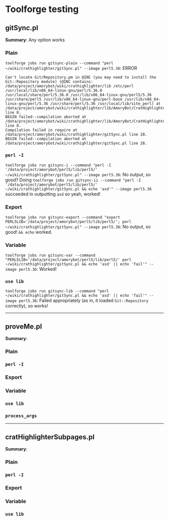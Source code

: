 # Toolforge testing

## gitSync.pl

**Summary**: Any option works

### Plain

`toolforge jobs run gitsync-plain --command "perl ~/wiki/crathighlighter/gitSync.pl" --image perl5.36`: ERROR

```text
Can't locate Git/Repository.pm in @INC (you may need to install the Git::Repository module) (@INC contains: /data/project/amorybot/wiki/crathighlighter/lib /etc/perl /usr/local/lib/x86_64-linux-gnu/perl/5.36.0 /usr/local/share/perl/5.36.0 /usr/lib/x86_64-linux-gnu/perl5/5.36 /usr/share/perl5 /usr/lib/x86_64-linux-gnu/perl-base /usr/lib/x86_64-linux-gnu/perl/5.36 /usr/share/perl/5.36 /usr/local/lib/site_perl) at /data/project/amorybot/wiki/crathighlighter/lib/AmoryBot/CratHighlighter/GitUtils.pm line 8.
BEGIN failed--compilation aborted at /data/project/amorybot/wiki/crathighlighter/lib/AmoryBot/CratHighlighter/GitUtils.pm line 8.
Compilation failed in require at /data/project/amorybot/wiki/crathighlighter/gitSync.pl line 28.
BEGIN failed--compilation aborted at /data/project/amorybot/wiki/crathighlighter/gitSync.pl line 28.
```

### `perl -I`

`toolforge jobs run gitsync-i --command "perl -I '/data/project/amorybot/perl5/lib/perl5/' ~/wiki/crathighlighter/gitSync.pl" --image perl5.36`: No output, so good?  Doing `toolforge jobs run gitsync-ii --command "perl -I '/data/project/amorybot/perl5/lib/perl5/' ~/wiki/crathighlighter/gitSync.pl && echo 'asd'" --image perl5.36` succeeded in outputting `asd` so yeah, worked!

### Export

`toolforge jobs run gitsync-export --command "export PERL5LIB='/data/project/amorybot/perl5/lib/perl5/'; perl ~/wiki/crathighlighter/gitSync.pl" --image perl5.36`: No output, so good!  `&& echo` worked.

### Variable

`toolforge jobs run gitsync-var --command "PERL5LIB='/data/project/amorybot/perl5/lib/perl5/' perl ~/wiki/crathighlighter/gitSync.pl && echo 'asd' || echo 'fail'" --image perl5.36`: Worked!

### `use lib`

`toolforge jobs run gitsync-lib --command "perl ~/wiki/crathighlighter/gitSync.pl && echo 'asd' || echo 'fail'" --image perl5.36`: Failed appropriately (as in, it loaded `Git::Repository` correctly), so works!

----

## proveMe.pl

**Summary**:

### Plain

### `perl -I`

### Export

### Variable

### `use lib`

### `process_args`

----

## cratHighlighterSubpages.pl

**Summary**:

### Plain

### `perl -I`

### Export

### Variable

### `use lib`
